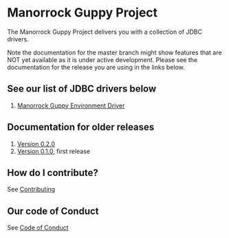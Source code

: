 
# Manorrock Guppy Project

The Manorrock Guppy Project delivers you with a collection of JDBC drivers.

Note the documentation for the master branch might show features that are NOT 
yet available as it is under active development. Please see the documentation
for the release you are using in the links below.

## See our list of JDBC drivers below

1. [Manorrock Guppy Environment Driver](guppy-environment/README.md)

## Documentation for older releases

1. [Version 0.2.0](https://github.com/manorrock/guppy/tree/v0.2.0)
2. [Version 0.1.0](https://github.com/manorrock/guppy/tree/v0.1.0), first release

## How do I contribute?

See [Contributing](CONTRIBUTING.md)

## Our code of Conduct

See [Code of Conduct](CODE_OF_CONDUCT.md)
